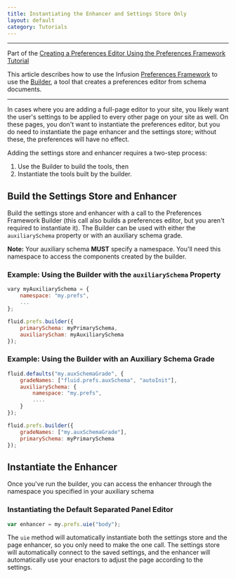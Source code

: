 ```yaml
---
title: Instantiating the Enhancer and Settings Store Only
layout: default
category: Tutorials
---
```


---
Part of the [Creating a Preferences Editor Using the Preferences Framework Tutorial](CreatingAPreferencesEditorUsingThePreferencesFramework.md)

This article describes how to use the Infusion [Preferences Framework](../PreferencesFramework.md)
to use the [Builder](../Builder.md), a tool that creates a preferences editor from schema documents.

---

In cases where you are adding a full-page editor to your site, you likely want the user's settings to be applied to every other page on your site as well. On these pages, you don't want to instantiate the preferences editor, but you do need to instantiate the page enhancer and the settings store; without these, the preferences will have no effect.

Adding the settings store and enhancer requires a two-step process:

1. Use the Builder to build the tools, then
2. Instantiate the tools built by the builder.

## Build the Settings Store and Enhancer ##

Build the settings store and enhancer with a call to the Preferences Framework Builder (this call also builds a preferences editor, but you aren't required to instantiate it). The Builder can be used with either the `auxiliarySchema` property or with an auxiliary schema grade.

<div class="infusion-docs-note"><strong>Note:</strong> Your auxiliary schema <strong>MUST</strong> specify a namespace. You'll need this namespace to access the components created by the builder.</div>

### Example: Using the Builder with the `auxiliarySchema` Property ###

```javascript
vary myAuxiliarySchema = {
    namespace: "my.prefs",
    ...
};

fluid.prefs.builder({
    primarySchema: myPrimarySchema,
    auxiliaryScham: myAuxiliarySchema
});
```

### Example: Using the Builder with an Auxiliary Schema Grade ###

```javascript
fluid.defaults("my.auxSchemaGrade", {
    gradeNames: ["fluid.prefs.auxSchema", "autoInit"],
    auxiliarySchema: {
        namespace: "my.prefs",
        ....
    }
});

fluid.prefs.builder({
    gradeNames: ["my.auxSchemaGrade"],
    primarySchema: myPrimarySchema
});
```

## Instantiate the Enhancer ##

Once you've run the builder, you can access the enhancer through the namespace you specified in your auxiliary schema

### Instantiating the Default Separated Panel Editor ###

```javascript
var enhancer = my.prefs.uie("body");
```

The `uie` method will automatically instantiate both the settings store and the page enhancer, so you only need to make the one call. The settings store will automatically connect to the saved settings, and the enhancer will automatically use your enactors to adjust the page according to the settings.
